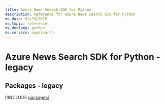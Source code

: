 ```yaml
---
title: Azure News Search SDK for Python
description: Reference for Azure News Search SDK for Python
ms.date: 01/29/2025
ms.topic: reference
ms.devlang: python
ms.service: newssearch
---
```

# Azure News Search SDK for Python - legacy
## Packages - legacy
[!INCLUDE [packages](news-search-index.md)]